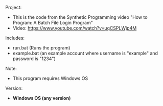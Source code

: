Project: 
- This is the code from the Synthetic Programming video "How to Program: A Batch File Login Program"
- Video: https://www.youtube.com/watch?v=uqCSPLWjp4M

Includes:
- run.bat (Runs the program)
- example.bat (an example account where username is "example" and password is "1234")

Note: 
- This program requires Windows OS

Version:
- <b>Windows OS (any version)</b>

